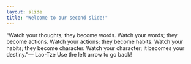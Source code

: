 ```yaml
---
layout: slide
title: "Welcome to our second slide!"
---
```

“Watch your thoughts; they become words. Watch your words; they become actions. Watch your actions; they become habits. Watch your habits; they become character. Watch your character; it becomes your destiny.”— Lao-Tze
Use the left arrow to go back!
